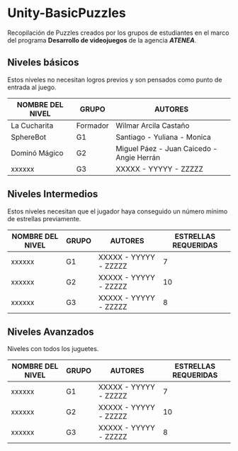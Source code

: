 # Unity-BasicPuzzles
Recopilación de Puzzles creados por los grupos de estudiantes en el marco del programa **Desarrollo de videojuegos** de la agencia **_ATENEA_**.  

## Niveles básicos
Estos niveles no necesitan logros previos y son pensados como punto de entrada al juego.  

| NOMBRE DEL NIVEL | GRUPO | AUTORES |
| ---------------- | ----- | ------- |
| La Cucharita     | Formador | Wilmar Arcila Castaño |
| SphereBot        | G1    | Santiago - Yuliana - Monica |
| Dominó Mágico    | G2    | Miguel Páez - Juan Caicedo - Angie Herrán |
| xxxxxx           | G3    | XXXXX - YYYYY - ZZZZZ |  

## Niveles Intermedios
Estos niveles necesitan que el jugador haya conseguido un número mínimo de estrellas previamente.  

| NOMBRE DEL NIVEL | GRUPO | AUTORES | ESTRELLAS REQUERIDAS |
| ---------------- | ----- | ------- | -------------------- |
| xxxxxx           | G1    | XXXXX - YYYYY - ZZZZZ | 7 |
| xxxxxx           | G2    | XXXXX - YYYYY - ZZZZZ | 10 |
| xxxxxx           | G3    | XXXXX - YYYYY - ZZZZZ | 8 |  

## Niveles Avanzados
Niveles con todos los juguetes.  

| NOMBRE DEL NIVEL | GRUPO | AUTORES | ESTRELLAS REQUERIDAS |
| ---------------- | ----- | ------- | -------------------- |
| xxxxxx           | G1    | XXXXX - YYYYY - ZZZZZ | 7 |
| xxxxxx           | G2    | XXXXX - YYYYY - ZZZZZ | 10 |
| xxxxxx           | G3    | XXXXX - YYYYY - ZZZZZ | 8 |
